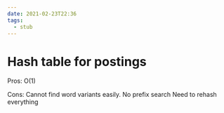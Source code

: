 ```yaml
---
date: 2021-02-23T22:36
tags: 
  - stub
---
```


# Hash table for postings

Pros:
O(1)

Cons:
Cannot find word variants easily.
No prefix search
Need to rehash everything
